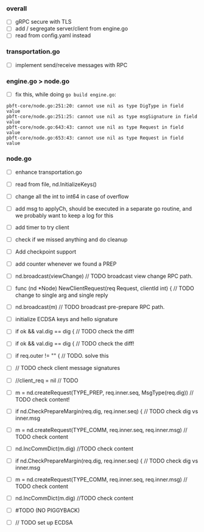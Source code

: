 ### overall

- [ ] gRPC secure with TLS
- [ ] add / segregate server/client from engine.go
- [ ] read from config.yaml instead

### transportation.go

- [ ]  implement send/receive messages with RPC

### engine.go > node.go

- [ ] fix this, while doing `go build engine.go`:

```
pbft-core/node.go:251:20: cannot use nil as type DigType in field value
pbft-core/node.go:251:25: cannot use nil as type msgSignature in field value
pbft-core/node.go:643:43: cannot use nil as type Request in field value
pbft-core/node.go:653:43: cannot use nil as type Request in field value
```

### node.go

- [ ] enhance transportation.go
- [ ] read from file, nd.InitializeKeys()
- [ ] change all the int to int64 in case of overflow
- [ ] add msg to applyCh, should be executed in a separate go routine, and we probably want to keep a log for this
- [ ] add timer to try client
- [ ] check if we missed anything and do cleanup
- [ ] Add checkpoint support
- [ ] add counter whenever we found a PREP
- [ ] nd.broadcast(viewChange) // TODO  broadcast view change RPC path.
- [ ] func (nd *Node) NewClientRequest(req Request, clientId int) {  // TODO  change to single arg and single reply
- [ ] nd.broadcast(m)  // TODO  broadcast pre-prepare RPC path.
- [ ] initialize ECDSA keys and hello signature
- [ ] if ok && val.dig == dig {   // TODO  check the diff!
- [ ] if ok && val.dig == dig {   // TODO  check the diff!
- [ ] if req.outer != "" {  // TODO. solve this
- [ ] // TODO  check client message signatures
- [ ] //client_req  = nil  // TODO
- [ ] m  = nd.createRequest(TYPE_PREP, req.inner.seq, MsgType(req.dig))  // TODO  check content!
- [ ] if nd.CheckPrepareMargin(req.dig, req.inner.seq) {  // TODO  check dig vs inner.msg
- [ ] m  = nd.createRequest(TYPE_COMM, req.inner.seq, req.inner.msg) // TODO  check content
- [ ] nd.IncCommDict(m.dig) //TODO  check content
- [ ] if nd.CheckPrepareMargin(req.dig, req.inner.seq) {  // TODO  check dig vs inner.msg
- [ ] m  = nd.createRequest(TYPE_COMM, req.inner.seq, req.inner.msg) // TODO  check content
- [ ] nd.IncCommDict(m.dig) //TODO  check content
- [ ] #TODO (NO PIGGYBACK)
- [ ] // TODO  set up ECDSA

